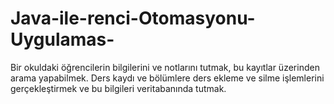 # Java-ile-renci-Otomasyonu-Uygulamas-
Bir okuldaki öğrencilerin bilgilerini ve notlarını tutmak, bu kayıtlar üzerinden arama yapabilmek. Ders kaydı ve bölümlere ders ekleme ve silme işlemlerini gerçekleştirmek ve bu bilgileri veritabanında tutmak.
